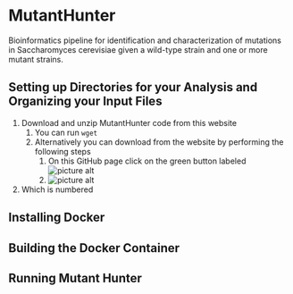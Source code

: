 # MutantHunter
Bioinformatics pipeline for identification and characterization of mutations in Saccharomyces cerevisiae given a wild-type strain and one or more mutant strains.


## Setting up Directories for your Analysis and Organizing your Input Files

1. Download and unzip MutantHunter code from this website
    1. You can run `wget `
    2. Alternatively you can download from the website by performing the following steps
        1. On this GitHub page click on the green button labeled 
            ![picture alt](https://github.com/mae92/MutantHunter/blob/master/images/image1.png "Title is optional")
        2. ![picture alt](https://github.com/mae92/MutantHunter/blob/master/images/image2.png "Title is optional")
2. Which is numbered


## Installing Docker



## Building the Docker Container


## Running Mutant Hunter


